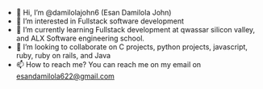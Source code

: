 - 👋 Hi, I’m @damilolajohn6 (Esan Damilola John) 
- 👀 I’m interested in Fullstack software development
- 🌱 I’m currently learning Fullstack development at qwassar silicon valley, and ALX Software engineering school.
- 💞️ I’m looking to collaborate on C projects, python projects, javascript, ruby, ruby on rails, and Java
- 📫 How to reach me? You can reach me on my email on esandamilola622@gmail.com

<!---
damilolajohn6/damilolajohn6 is a ✨ special ✨ repository because its `README.md` (this file) appears on your GitHub profile.
You can click the Preview link to take a look at your changes.
--->
